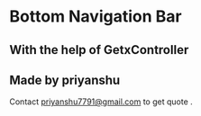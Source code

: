 # Bottom Navigation Bar

## With the help of GetxController



## Made by priyanshu



Contact priyanshu7791@gmail.com to get quote . 
